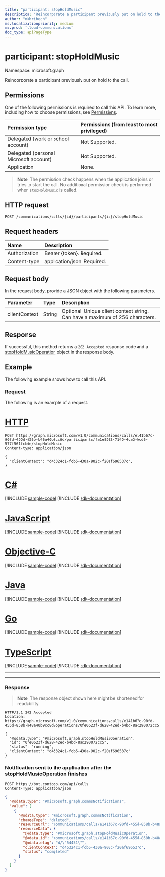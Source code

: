 ```yaml
---
title: "participant: stopHoldMusic"
description: "Reincorporate a participant previously put on hold to the call."
author: "mkhribech"
ms.localizationpriority: medium
ms.prod: "cloud-communications"
doc_type: apiPageType
---
```


# participant: stopHoldMusic

Namespace: microsoft.graph

Reincorporate a participant previously put on hold to the call.

## Permissions
One of the following permissions is required to call this API. To learn more, including how to choose permissions, see [Permissions](/graph/permissions-reference).

| Permission type                        | Permissions (from least to most privileged) |
|:---------------------------------------|:--------------------------------------------|
| Delegated (work or school account)     | Not Supported.                               |
| Delegated (personal Microsoft account) | Not Supported.                               |
| Application                            | None. |

> **Note:** The permission check happens when the application joins or tries to start the call. No additional permission check is performed when `stopHoldMusic` is called.

## HTTP request
<!-- { "blockType": "ignored" } -->
```http
POST /communications/calls/{id}/participants/{id}/stopHoldMusic
```

## Request headers
| Name          | Description               |
|:--------------|:--------------------------|
| Authorization | Bearer {token}. Required. |
| Content-type | application/json. Required. |

## Request body
In the request body, provide a JSON object with the following parameters.

| Parameter      | Type    |Description|
|:---------------|:--------|:----------|
|clientContext|String|Optional. Unique client context string. Can have a maximum of 256 characters.|

## Response
If successful, this method returns a `202 Accepted` response code and a [stopHoldMusicOperation](../resources/stopHoldmusicoperation.md) object in the response body.

## Example
The following example shows how to call this API.

### Request
The following is an example of a request.


# [HTTP](#tab/http)
<!-- { 
  "blockType": "request", 
  "name": "participant-stopHoldMusic" 
}-->

```http
POST https://graph.microsoft.com/v1.0/communications/calls/e141b67c-90fd-455d-858b-b48a40b9cc8d/participants/fa1e9582-7145-4ca3-bcd8-577f561fcb6e/stopHoldMusic
Content-type: application/json

{
  "clientContext": "d45324c1-fcb5-430a-902c-f20af696537c",
}
```
# [C#](#tab/csharp)
[!INCLUDE [sample-code](../includes/snippets/csharp/participant-stopholdmusic-csharp-snippets.md)]
[!INCLUDE [sdk-documentation](../includes/snippets/snippets-sdk-documentation-link.md)]

# [JavaScript](#tab/javascript)
[!INCLUDE [sample-code](../includes/snippets/javascript/participant-stopholdmusic-javascript-snippets.md)]
[!INCLUDE [sdk-documentation](../includes/snippets/snippets-sdk-documentation-link.md)]

# [Objective-C](#tab/objc)
[!INCLUDE [sample-code](../includes/snippets/objc/participant-stopholdmusic-objc-snippets.md)]
[!INCLUDE [sdk-documentation](../includes/snippets/snippets-sdk-documentation-link.md)]

# [Java](#tab/java)
[!INCLUDE [sample-code](../includes/snippets/java/participant-stopholdmusic-java-snippets.md)]
[!INCLUDE [sdk-documentation](../includes/snippets/snippets-sdk-documentation-link.md)]

# [Go](#tab/go)
[!INCLUDE [sample-code](../includes/snippets/go/participant-stopholdmusic-go-snippets.md)]
[!INCLUDE [sdk-documentation](../includes/snippets/snippets-sdk-documentation-link.md)]

# [TypeScript](#tab/typescript)
[!INCLUDE [sample-code](../includes/snippets/typescript/participant-stopholdmusic-typescript-snippets.md)]
[!INCLUDE [sdk-documentation](../includes/snippets/snippets-sdk-documentation-link.md)]

---


---


### Response

> **Note:** The response object shown here might be shortened for readability. 
 
<!-- { 
  "blockType": "response", 
  "truncated": true, 
  "@odata.type": "microsoft.graph.stopHoldMusicOperation" 
} --> 
```http
HTTP/1.1 202 Accepted
Location: https://graph.microsoft.com/v1.0/communications/calls/e141b67c-90fd-455d-858b-b48a40b9cc8d/operations/0fe0623f-d628-42ed-b4bd-8ac290072cc5

{
  "@odata.type": "#microsoft.graph.stopHoldMusicOperation",
  "id": "0fe0623f-d628-42ed-b4bd-8ac290072cc5",
  "status": "running",
  "clientContext": "d45324c1-fcb5-430a-902c-f20af696537c"
}
```

### Notification sent to the application after the stopHoldMusicOperation finishes

```http
POST https://bot.contoso.com/api/calls
Content-Type: application/json
```

<!-- {
  "blockType": "example",
  "@odata.type": "microsoft.graph.commsNotifications"
}-->
```json
{
  "@odata.type": "#microsoft.graph.commsNotifications",
  "value": [
    {
      "@odata.type": "#microsoft.graph.commsNotification",
      "changeType": "deleted",
      "resourceUrl": "communications/calls/e141b67c-90fd-455d-858b-b48a40b9cc8d/operations/0fe0623f-d628-42ed-b4bd-8ac290072cc5",
      "resourceData": {
        "@odata.type": "#microsoft.graph.stopHoldMusicOperation",
        "@odata.id": "communications/calls/e141b67c-90fd-455d-858b-b48a40b9cc8d/operations/0fe0623f-d628-42ed-b4bd-8ac290072cc5",
        "@odata.etag": "W/\"54451\"",
        "clientContext": "d45324c1-fcb5-430a-902c-f20af696537c",
        "status": "completed"
      }
    }
  ]
}
```
